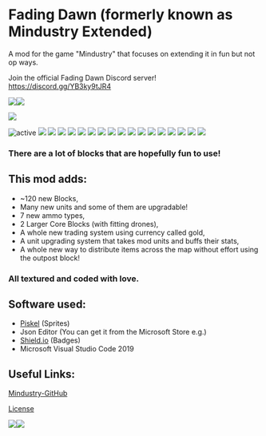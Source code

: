 
# Fading Dawn (formerly known as Mindustry Extended)
A mod for the game "Mindustry" that focuses on extending it in fun but not op ways.

Join the official Fading Dawn Discord server! 
https://discord.gg/YB3ky9tJR4

<img src="https://github.com/Fresh791/mindustry-extended/blob/main/github/deco.JPG"><img src="https://github.com/Fresh791/mindustry-extended/blob/main/github/deco.JPG">
   
   
   <img src="https://github.com/Fresh791/mindustry-extended/blob/main/sprites-override/ui/logo.png">

<img src="https://img.shields.io/badge/active-true%20-true.svg" alt="active"> <img src="https://img.shields.io/github/last-commit/Fresh791/mindustry-extended"> <img src="https://img.shields.io/github/issues/Fresh791/mindustry-extended"> <img src="https://img.shields.io/github/languages/code-size/Fresh791/mindustry-extended"> <img src="https://img.shields.io/discord/815981543624933396"> <img src="https://img.shields.io/github/directory-file-count/Fresh791/mindustry-extended/content/blocks/turrets?label=Turrets"> <img src="https://img.shields.io/github/directory-file-count/Fresh791/mindustry-extended/content/blocks/distribution?label=Conveyors%2FDistribution"> <img src="https://img.shields.io/github/directory-file-count/Fresh791/mindustry-extended/content/blocks/drills?label=Drills"> <img src="https://img.shields.io/github/directory-file-count/Fresh791/mindustry-extended/content/blocks/effect?label=Effect"> <img src="https://img.shields.io/github/directory-file-count/Fresh791/mindustry-extended/content/blocks/liquids?label=Liquids"> <img src="https://img.shields.io/github/directory-file-count/Fresh791/mindustry-extended/content/blocks/power?label=Power"> <img src="https://img.shields.io/github/directory-file-count/Fresh791/mindustry-extended/content/blocks/production?label=Production"> <img src="https://img.shields.io/github/directory-file-count/Fresh791/mindustry-extended/content/blocks/units?label=Unit%20Blocks"> <img src="https://img.shields.io/github/directory-file-count/Fresh791/mindustry-extended/content/blocks/walls?label=Walls"> <img src="https://img.shields.io/github/directory-file-count/Fresh791/mindustry-extended/content/items?label=Items"> <img src="https://img.shields.io/github/directory-file-count/Fresh791/mindustry-extended/content/liquids?label=Liquids"> <img src="https://img.shields.io/github/directory-file-count/Fresh791/mindustry-extended/content/units?label=Units"> <img src="https://img.shields.io/github/directory-file-count/Fresh791/mindustry-extended/content/zones?label=Zones">


### There are a lot of blocks that are hopefully fun to use!

## This mod adds:
 - ~120 new Blocks, 
 - Many new units and some of them are upgradable!
 - 7 new ammo types,
 - 2 Larger Core Blocks (with fitting drones),
 - A whole new trading system using currency called gold,
 - A unit upgrading system that takes mod units and buffs their stats,
 - A whole new way to distribute items across the map without effort using the outpost block!

### All textured and coded with love.


## Software used:

 - [Piskel](https://www.piskelapp.com/) (Sprites) 
 - Json Editor (You can get it from the Microsoft Store e.g.)
 - [Shield.io](https://shields.io) (Badges)
 - Microsoft Visual Studio Code 2019

## Useful Links:

[Mindustry-GitHub](https://github.com/Anuken/Mindustry)

[License](https://github.com/Fresh791/mindustry-extended/blob/main/LICENSE)

<img src="https://github.com/Fresh791/mindustry-extended/blob/main/github/deco.JPG"><img src="https://github.com/Fresh791/mindustry-extended/blob/main/github/deco.JPG">
